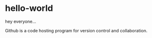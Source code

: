 # hello-world

hey everyone...

Github is a code hosting program for version control and collaboration.
